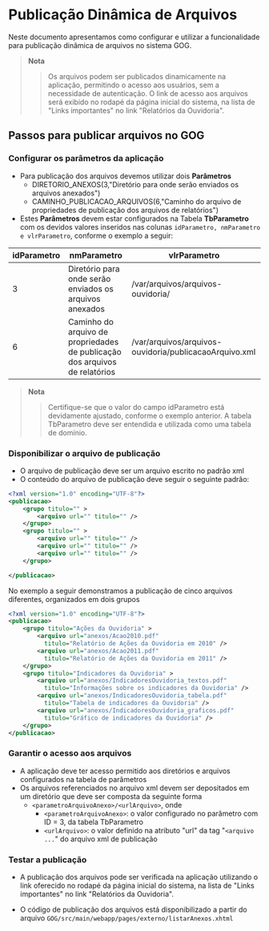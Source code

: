 
# Publicação Dinâmica de Arquivos
Neste documento apresentamos como configurar e utilizar a funcionalidade para publicação dinâmica de arquivos no sistema GOG.

> **Nota**
>> Os arquivos podem ser publicados dinamicamente na aplicação, permitindo o acesso aos usuários, sem a necessidade de autenticação. 
>> O link de acesso aos arquivos será exibido no rodapé da página inicial do sistema, na lista de "Links importantes" no link "Relatórios da Ouvidoria".

## Passos para publicar arquivos no GOG

### Configurar os parâmetros da aplicação
   * Para publicação dos arquivos devemos utilizar dois **Parâmetros**
     * DIRETORIO_ANEXOS(3,"Diretório para onde serão enviados os arquivos anexados")
     * CAMINHO_PUBLICACAO_ARQUIVOS(6,"Caminho do arquivo de propriedades de publicação dos arquivos de relatórios")
   * Estes **Parâmetros** devem estar configurados na Tabela **TbParametro** com os devidos valores inseridos nas colunas ```idParametro, nmParametro e vlrParametro```, conforme o exemplo a seguir:

| idParametro | nmParametro | vlrParametro |
|-------------|-------------|--------------|
| 3	| Diretório para onde serão enviados os arquivos anexados	| /var/arquivos/arquivos-ouvidoria/ |
| 6	| Caminho do arquivo de propriedades de publicação dos arquivos de relatórios	| /var/arquivos/arquivos-ouvidoria/publicacaoArquivo.xml |

> **Nota**
>> Certifique-se que o valor do campo idParametro está devidamente ajustado, conforme o exemplo anterior. A tabela TbParametro deve ser entendida e utilizada como uma tabela de domínio.

   
   
### Disponibilizar o arquivo de publicação
   * O arquivo de publicação deve ser um arquivo escrito no padrão xml 
   * O conteúdo do arquivo de publicação deve seguir o seguinte padrão:
   
```xml   
<?xml version="1.0" encoding="UTF-8"?>
<publicacao>
	<grupo titulo="" >
		<arquivo url="" titulo="" />
	</grupo>
	<grupo titulo="" >
		<arquivo url="" titulo="" />
		<arquivo url="" titulo="" />
		<arquivo url="" titulo="" />
	</grupo>

</publicacao>
```

No exemplo a seguir demonstramos a publicação de cinco arquivos diferentes, organizados em dois grupos

```xml   
<?xml version="1.0" encoding="UTF-8"?>
<publicacao>
	<grupo titulo="Ações da Ouvidoria" >
		<arquivo url="anexos/Acao2010.pdf" 
		  titulo="Relatório de Ações da Ouvidoria em 2010" />
		<arquivo url="anexos/Acao2011.pdf" 
		  titulo="Relatório de Ações da Ouvidoria em 2011" />
	</grupo>
	<grupo titulo="Indicadores da Ouvidoria" >
		<arquivo url="anexos/IndicadoresOuvidoria_textos.pdf" 
		  titulo="Informações sobre os indicadores da Ouvidoria" />
		<arquivo url="anexos/IndicadoresOuvidoria_tabela.pdf" 
		  titulo="Tabela de indicadores da Ouvidoria" />
		<arquivo url="anexos/IndicadoresOuvidoria_graficos.pdf" 
		  titulo="Gráfico de indicadores da Ouvidoria" />
	</grupo>
</publicacao>
```

### Garantir o acesso aos arquivos

* A aplicação deve ter acesso permitido aos diretórios e arquivos configurados na tabela de parâmetros   
* Os arquivos referenciados no arquivo xml devem ser depositados em um diretório que deve ser composta da seguinte forma
  * ```<parametroArquivoAnexo>/<urlArquivo>```, onde
    * ```<parametroArquivoAnexo>```: o valor configurado no parâmetro com ID = 3, da tabela TbParametro
    * ```<urlArquivo>```: o valor definido na atributo "url" da tag "```<arquivo ...```" do arquivo xml de publicação
    
### Testar a publicação

* A publicação dos arquivos pode ser verificada na aplicação utilizando o link oferecido no rodapé da página inicial do sistema, na lista de "Links importantes" no link "Relatórios da Ouvidoria".

* O código de publicação dos arquivos está disponibilizado a partir do arquivo ```GOG/src/main/webapp/pages/externo/listarAnexos.xhtml```


